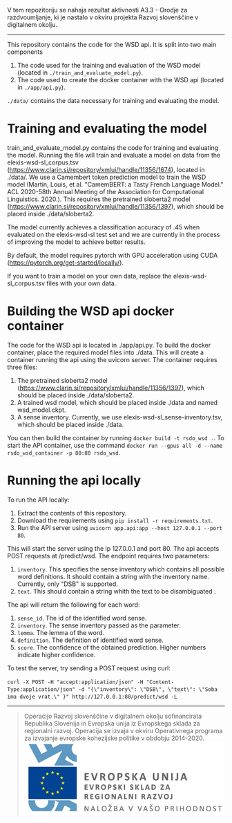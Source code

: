 V tem repozitoriju se nahaja rezultat aktivnosti A3.3 - Orodje za razdvoumljanje, ki je nastalo v okviru projekta Razvoj slovenščine v digitalnem okolju.

---

This repository contains the code for the WSD api. It is split into two main components

1. The code used for the training and evaluation of the WSD model (located in `./train_and_evaluate_model.py`).
2. The code used to create the docker container with the WSD api (located in `./app/api.py`).

`./data/` contains the data necessary for training and evaluating the model.

# Training and evaluating the model
train_and_evaluate_model.py contains the code for training and evaluating the model. Running the file will train and evaluate a model on data from the elexis-wsd-sl_corpus.tsv (https://www.clarin.si/repository/xmlui/handle/11356/1674), located in ./data/. We use a Camembert token prediction model to train the WSD model (Martin, Louis, et al. "CamemBERT: a Tasty French Language Model." ACL 2020-58th Annual Meeting of the Association for Computational Linguistics. 2020.). This requires the pretrained sloberta2 model (https://www.clarin.si/repository/xmlui/handle/11356/1397), which should be placed inside ./data/sloberta2.

The model currently achieves a classification accuracy of .45 when evaluated on the elexis-wsd-sl test set and we are currently in the process of improving the model to achieve better results.

By default, the model requires pytorch with GPU acceleration using CUDA (https://pytorch.org/get-started/locally/).

If you want to train a model on your own data, replace the elexis-wsd-sl_corpus.tsv files with your own data.

# Building the WSD api docker container
The code for the WSD api is located in ./app/api.py. To build the docker container, place the required model files into ./data. This will create a container running the api using the uvicorn server. The container requires three files:
	
1. The pretrained sloberta2 model (https://www.clarin.si/repository/xmlui/handle/11356/1397), which should be placed inside ./data/sloberta2.
2. A trained wsd model, which should be placed inside ./data and named wsd_model.ckpt.
3. A sense inventory. Currently, we use elexis-wsd-sl_sense-inventory.tsv, which should be placed inside ./data.

You can then build the container by running `docker build -t rsdo_wsd .`.  To start the API container, use the command `docker run --gpus all -d --name rsdo_wsd_container -p 80:80 rsdo_wsd`.

# Running the api locally
To run the API locally: 

1. Extract the contents of this repository.
2. Download the requirements using `pip install -r requirements.txt`.
3. Run the API server using `uvicorn app.api:app --host 127.0.0.1 --port 80`.

This will start the server using the ip 127.0.0.1 and port 80. The api accepts POST requests at /predict/wsd. The endpoint requires two parameters:

1. `inventory`. This specifies the sense inventory which contains all possible word definitions. It should contain a string with the inventory name.  Currently, only "DSB" is supported.
2. `text`. This should contain a string whith the text to be disambiguated .

The api will return the following for each word:

1. `sense_id`. The id of the identified word sense.
2. `inventory`. The sense inventory passed as the parameter.
3. `lemma`. The lemma of the word.
4. `definition`. The definition of identified word sense.
5. `score`. The confidence of the obtained prediction. Higher numbers indicate higher confidence.

To test the server, try sending a POST request using curl:

`curl -X POST -H "accept:application/json" -H "Content-Type:application/json" -d "{\"inventory\": \"DSB\", \"text\": \"Soba ima dvoje vrat.\" }" http://127.0.0.1:80/predict/wsd -L`



---
> Operacijo Razvoj slovenščine v digitalnem okolju sofinancirata Republika Slovenija in Evropska unija iz Evropskega sklada za regionalni razvoj. Operacija se izvaja v okviru Operativnega programa za izvajanje evropske kohezijske politike v obdobju 2014-2020. 
> ![RSDO](https://github.com/RSDO-DS3/RSDO-wsd/blob/main/Logo_EKP_sklad_za_regionalni_razvoj_SLO_slogan.jpg?raw=true)
